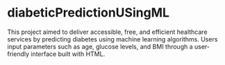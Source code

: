 # diabeticPredictionUSingML
This project aimed to deliver accessible, free, and efficient healthcare services by predicting diabetes using machine learning algorithms. Users input parameters such as age, glucose levels, and BMI through a user-friendly interface built with HTML. 
